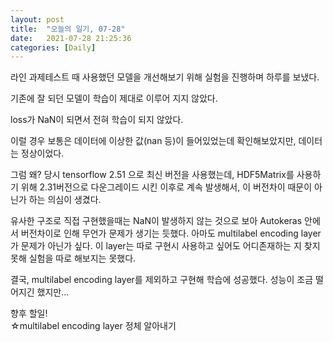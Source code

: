 ```yaml
---
layout: post
title:  "오늘의 일기, 07-28"
date:   2021-07-28 21:25:36
categories: [Daily]
---
```


 라인 과제테스트 때 사용했던 모델을 개선해보기 위해 실험을 진행하며 하루를 보냈다.

 기존에 잘 되던 모델이 학습이 제대로 이루어 지지 않았다.

 loss가 NaN이 되면서 전혀 학습이 되지 않았다.

 이럴 경우 보통은 데이터에 이상한 값(nan 등)이 들어있었는데 확인해보았지만, 데이터는 정상이었다.

 그럼 왜?
 당시 tensorflow 2.51 으로 최신 버전을 사용했는데, HDF5Matrix를 사용하기 위해 2.31버전으로 다운그레이드 시킨 이후로 계속 발생해서, 이 버전차이 때문이 아닌가 하는 의심이 생겼다.

 유사한 구조로 직접 구현했을때는 NaN이 발생하지 않는 것으로 보아 Autokeras 안에서 버전차이로 인해 무언가 문제가 생기는 듯했다. 아마도 multilabel encoding layer가 문제가 아닌가 싶다. 이 layer는 따로 구현시 사용하고 싶어도 어디존재하는 지 찾지 못해 실험을 따로 해보지는 못했다.

 결국, multilabel encoding layer를 제외하고 구현해 학습에 성공했다. 성능이 조금 떨어지긴 했지만...

 향후 할일!  
 ☆multilabel encoding layer 정체 알아내기
